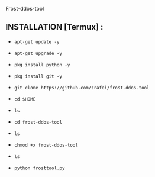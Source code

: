 
Frost-ddos-tool
## INSTALLATION [Termux] :

* `apt-get update -y`

* `apt-get upgrade -y`

* `pkg install python -y`

* `pkg install git -y`

* `git clone https://github.com/zrafei/frost-ddos-tool`

* `cd $HOME`

* `ls`

* `cd frost-ddos-tool`

* `ls`

* `chmod +x frost-ddos-tool `

* `ls`

* `python frosttool.py `
